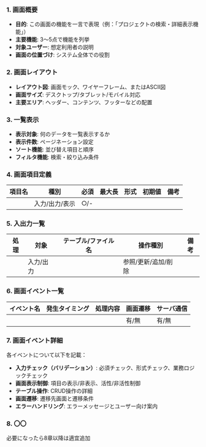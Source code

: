 ### 1. 画面概要
- **目的**: この画面の機能を一言で表現（例：「プロジェクトの検索・詳細表示機能」）
- **主要機能**: 3〜5点で機能を列挙
- **対象ユーザー**: 想定利用者の説明
- **画面の位置づけ**: システム全体での役割

### 2. 画面レイアウト
- **レイアウト図**: 画面モック、ワイヤーフレーム、またはASCII図
- **画面サイズ**: デスクトップ/タブレット/モバイル対応
- **主要エリア**: ヘッダー、コンテンツ、フッターなどの配置

### 3. 一覧表示
- **表示対象**: 何のデータを一覧表示するか
- **表示件数**: ページネーション設定
- **ソート機能**: 並び替え項目と順序
- **フィルタ機能**: 検索・絞り込み条件

### 4. 画面項目定義
| 項目名 | 種別 | 必須 | 最大長 | 形式 | 初期値 | 備考 |
|--------|------|------|--------|------|--------|------|
| | 入力/出力/表示 | ○/- | | | | |

### 5. 入出力一覧
| 処理 | 対象 | テーブル/ファイル名 | 操作種別 | 備考 |
|------|------|-------------------|----------|------|
| | 入力/出力 | | 参照/更新/追加/削除 | |

### 6. 画面イベント一覧
| イベント名 | 発生タイミング | 処理内容 | 画面遷移 | サーバ通信 |
|------------|----------------|----------|----------|------------|
| | | | 有/無 | 有/無 |

### 7. 画面イベント詳細
各イベントについて以下を記載：
- **入力チェック（バリデーション）**: 必須チェック、形式チェック、業務ロジックチェック
- **画面表示制御**: 項目の表示/非表示、活性/非活性制御
- **テーブル操作**: CRUD操作の詳細
- **画面遷移**: 遷移先画面と遷移条件
- **エラーハンドリング**: エラーメッセージとユーザー向け案内

### 8. 〇〇
必要になったら8章以降は適宜追加